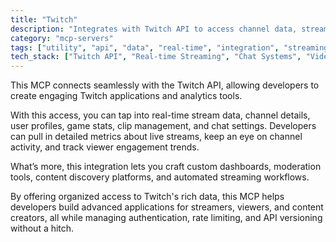 ```yaml
---
title: "Twitch"
description: "Integrates with Twitch API to access channel data, stream details, user profiles, and chat features for building Twitch tools and analytics."
category: "mcp-servers"
tags: ["utility", "api", "data", "real-time", "integration", "streaming", "analytics", "moderation", "content discovery"]
tech_stack: ["Twitch API", "Real-time Streaming", "Chat Systems", "Video Analytics", "Social Platforms", "Authentication", "Rate Limiting", "API Versioning"]
---
```


This MCP connects seamlessly with the Twitch API, allowing developers to create engaging Twitch applications and analytics tools.

With this access, you can tap into real-time stream data, channel details, user profiles, game stats, clip management, and chat settings. Developers can pull in detailed metrics about live streams, keep an eye on channel activity, and track viewer engagement trends.

What’s more, this integration lets you craft custom dashboards, moderation tools, content discovery platforms, and automated streaming workflows.

By offering organized access to Twitch's rich data, this MCP helps developers build advanced applications for streamers, viewers, and content creators, all while managing authentication, rate limiting, and API versioning without a hitch.